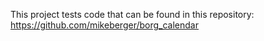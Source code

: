 This project tests code that can be found in this repository: https://github.com/mikeberger/borg_calendar

